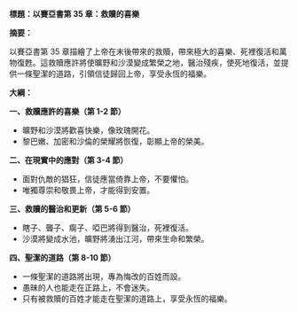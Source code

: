 **標題：以賽亞書第 35 章：救贖的喜樂**

**摘要：**

以賽亞書第 35 章描繪了上帝在末後帶來的救贖，帶來極大的喜樂、死裡復活和萬物復甦。這救贖應許將使曠野和沙漠變成繁榮之地，醫治殘疾，使死地復活，並提供一條聖潔的道路，引領信徒歸回上帝，享受永恆的福樂。

**大綱：**

**一、救贖應許的喜樂（第 1-2 節）**
* 曠野和沙漠將歡喜快樂，像玫瑰開花。
* 黎巴嫩、加密和沙倫的榮耀將恢復，彰顯上帝的榮美。

**二、在現實中的應對（第 3-4 節）**
* 面對仇敵的猖狂，信徒應當倚靠上帝，不要懼怕。
* 唯獨尊崇和敬畏上帝，才能得到安置。

**三、救贖的醫治和更新（第 5-6 節）**
* 瞎子、聾子、瘸子、啞巴將得到醫治，死裡復活。
* 沙漠將變成水池，曠野將湧出江河，帶來生命和繁榮。

**四、聖潔的道路（第 8-10 節）**
* 一條聖潔的道路將出現，專為悔改的百姓而設。
* 愚昧的人也能走在正路上，不會迷失。
* 只有被救贖的百姓才能走在聖潔的道路上，享受永恆的福樂。